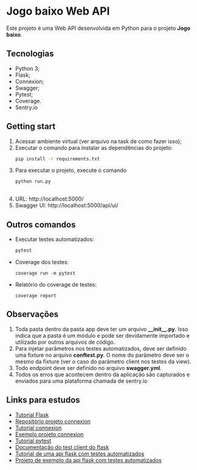 # Jogo baixo Web API
Este projeto é uma Web API desenvolvida em Python para o projeto **Jogo baixo**. 

## Tecnologias
- Python 3;
- Flask;
- Connexion;
- Swagger;
- Pytest;
- Coverage.
- Sentry.io

## Getting start
1. Acessar ambiente virtual (ver arquivo na task de como fazer isso);
2. Executar o comando para instalar as dependências do projeto:
    ``` sh
    pip install -r requirements.txt
    ```
3. Para executar o projeto, execute o comando
    ``` sh
    python run.py
  
    ```
4. URL: http://localhost:5000/
5. Swagger UI: http://localhost:5000/api/ui/

## Outros comandos
- Executar testes automatizados:
    ``` sh
    pytest
    ```
- Coverage dos testes:
    ```
    coverage run -m pytest
    ```
- Relatório do coverage de testes:
    ```
    coverage report
    ```

## Observações
1. Toda pasta dentro da pasta app deve ter um arquivo **__init\__.py**. Isso indica que a pasta é um módulo e pode ser devidamente importado e utilizado por outros arquivos de código.
2. Para injetar parâmetros nos testes automatizados, deve ser definido uma fixture no arquivo **conftest.py**. O nome do parâmetro deve ser o mesmo da fixture (ver o caso do parâmetro client nos testes da view).
3. Todo endpoint deve ser definido no arquivo **swagger.yml**.
4. Todos os erros que acontecem dentro da aplicação são capturados e enviados para uma plataforma chamada de sentry.io

## Links para estudos
- [Tutorial Flask](https://code.tutsplus.com/pt/tutorials/building-restful-apis-with-flask-diy--cms-26625)
- [Repositório projeto connexion](https://github.com/zalando/connexion)
- [Tutorial connexion](https://realpython.com/flask-connexion-rest-api/#adding-connexion-to-the-server)
- [Exemplo projeto connexion](https://github.com/realpython/materials/tree/master/flask-connexion-rest/version_4)
- [Tutorial pytest](https://blog.cedrotech.com/pytest-faca-testes-e-gere-relatorios-rapidamente/)
- [Documentação do test client do flask](http://flask.pocoo.org/docs/1.0/api/#flask.Flask.test_client)
- [Tutorial de uma api flask com testes automatizados](http://flask.pocoo.org/docs/1.0/testing/#testing)
- [Projeto de exemplo da api flask com testes automatizados](https://github.com/pallets/flask/tree/1.0.2/examples/tutorial)